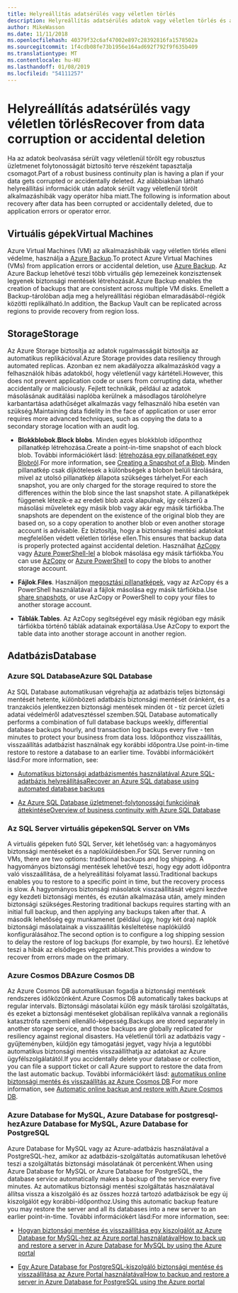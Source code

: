 ```yaml
---
title: Helyreállítás adatsérülés vagy véletlen törlés
description: Helyreállítás adatsérülés adatok vagy véletlen törlés és a tartalék rugalmas, magas rendelkezésre állású, hibatűrő alkalmazások tervezése, valamint a vészhelyreállítási alapos ismerete.
author: MikeWasson
ms.date: 11/11/2018
ms.openlocfilehash: 40379f32c6af47002e897c28392816fa1578502a
ms.sourcegitcommit: 1f4cdb08fe73b1956e164ad692f792f9f635b409
ms.translationtype: MT
ms.contentlocale: hu-HU
ms.lasthandoff: 01/08/2019
ms.locfileid: "54111257"
---
```

# <a name="recover-from-data-corruption-or-accidental-deletion"></a><span data-ttu-id="1fa80-103">Helyreállítás adatsérülés vagy véletlen törlés</span><span class="sxs-lookup"><span data-stu-id="1fa80-103">Recover from data corruption or accidental deletion</span></span>

<span data-ttu-id="1fa80-104">Ha az adatok beolvasása sérült vagy véletlenül törölt egy robusztus üzletmenet folytonosságát biztosító terve részeként tapasztalja csomagot.</span><span class="sxs-lookup"><span data-stu-id="1fa80-104">Part of a robust business continuity plan is having a plan if your data gets corrupted or accidentally deleted.</span></span> <span data-ttu-id="1fa80-105">Az alábbiakban látható helyreállítási információk után adatok sérült vagy véletlenül törölt alkalmazáshibák vagy operátor hiba miatt.</span><span class="sxs-lookup"><span data-stu-id="1fa80-105">The following is information about recovery after data has been corrupted or accidentally deleted, due to application errors or operator error.</span></span>

## <a name="virtual-machines"></a><span data-ttu-id="1fa80-106">Virtuális gépek</span><span class="sxs-lookup"><span data-stu-id="1fa80-106">Virtual Machines</span></span>

<span data-ttu-id="1fa80-107">Azure Virtual Machines (VM) az alkalmazáshibák vagy véletlen törlés elleni védelme, használja a [Azure Backup](/azure/backup/).</span><span class="sxs-lookup"><span data-stu-id="1fa80-107">To protect Azure Virtual Machines (VMs) from application errors or accidental deletion, use [Azure Backup](/azure/backup/).</span></span> <span data-ttu-id="1fa80-108">Az Azure Backup lehetővé teszi több virtuális gép lemezeinek konzisztensek legyenek biztonsági mentések létrehozását.</span><span class="sxs-lookup"><span data-stu-id="1fa80-108">Azure Backup enables the creation of backups that are consistent across multiple VM disks.</span></span> <span data-ttu-id="1fa80-109">Emellett a Backup-tárolóban adja meg a helyreállítási régióban elmaradásából-régiók közötti replikálható.</span><span class="sxs-lookup"><span data-stu-id="1fa80-109">In addition, the Backup Vault can be replicated across regions to provide recovery from region loss.</span></span>

## <a name="storage"></a><span data-ttu-id="1fa80-110">Storage</span><span class="sxs-lookup"><span data-stu-id="1fa80-110">Storage</span></span>

<span data-ttu-id="1fa80-111">Az Azure Storage biztosítja az adatok rugalmasságát biztosítja az automatikus replikációval.</span><span class="sxs-lookup"><span data-stu-id="1fa80-111">Azure Storage provides data resiliency through automated replicas.</span></span> <span data-ttu-id="1fa80-112">Azonban ez nem akadályozza alkalmazáskód vagy a felhasználók hibás adatokból, hogy véletlenül vagy kártételi.</span><span class="sxs-lookup"><span data-stu-id="1fa80-112">However, this does not prevent application code or users from corrupting data, whether accidentally or maliciously.</span></span> <span data-ttu-id="1fa80-113">Fejlett technikák, például az adatok másolásának auditálási naplóba kerülnek a másodlagos tárolóhelyre karbantartása adathűséget alkalmazás vagy felhasználó hiba esetén van szükség.</span><span class="sxs-lookup"><span data-stu-id="1fa80-113">Maintaining data fidelity in the face of application or user error requires more advanced techniques, such as copying the data to a secondary storage location with an audit log.</span></span>

- <span data-ttu-id="1fa80-114">**Blokkblobok**.</span><span class="sxs-lookup"><span data-stu-id="1fa80-114">**Block blobs**.</span></span> <span data-ttu-id="1fa80-115">Minden egyes blokkblob időponthoz pillanatkép létrehozása.</span><span class="sxs-lookup"><span data-stu-id="1fa80-115">Create a point-in-time snapshot of each block blob.</span></span> <span data-ttu-id="1fa80-116">További információkért lásd: [létrehozása egy pillanatképet egy Blobról](/rest/api/storageservices/creating-a-snapshot-of-a-blob).</span><span class="sxs-lookup"><span data-stu-id="1fa80-116">For more information, see [Creating a Snapshot of a Blob](/rest/api/storageservices/creating-a-snapshot-of-a-blob).</span></span> <span data-ttu-id="1fa80-117">Minden pillanatkép csak díjkötelesek a különbségek a blobon belüli tárolására, mivel az utolsó pillanatkép állapota szükséges tárhelyet.</span><span class="sxs-lookup"><span data-stu-id="1fa80-117">For each snapshot, you are only charged for the storage required to store the differences within the blob since the last snapshot state.</span></span> <span data-ttu-id="1fa80-118">A pillanatképek függenek létezik-e az eredeti blob azok alapulnak, így célszerű a másolási műveletek egy másik blob vagy akár egy másik tárfiókba.</span><span class="sxs-lookup"><span data-stu-id="1fa80-118">The snapshots are dependent on the existence of the original blob they are based on, so a copy operation to another blob or even another storage account is advisable.</span></span> <span data-ttu-id="1fa80-119">Ez biztosítja, hogy a biztonsági mentési adatokat megfelelően védett véletlen törlése ellen.</span><span class="sxs-lookup"><span data-stu-id="1fa80-119">This ensures that backup data is properly protected against accidental deletion.</span></span> <span data-ttu-id="1fa80-120">Használhat [AzCopy](/azure/storage/common/storage-use-azcopy) vagy [Azure PowerShell-lel](/azure/storage/common/storage-powershell-guide-full) a blobok másolása egy másik tárfiókba.</span><span class="sxs-lookup"><span data-stu-id="1fa80-120">You can use [AzCopy](/azure/storage/common/storage-use-azcopy) or [Azure PowerShell](/azure/storage/common/storage-powershell-guide-full) to copy the blobs to another storage account.</span></span>

- <span data-ttu-id="1fa80-121">**Fájlok**.</span><span class="sxs-lookup"><span data-stu-id="1fa80-121">**Files**.</span></span> <span data-ttu-id="1fa80-122">Használjon [megosztási pillanatképek](/azure/storage/files/storage-snapshots-files), vagy az AzCopy és a PowerShell használatával a fájlok másolása egy másik tárfiókba.</span><span class="sxs-lookup"><span data-stu-id="1fa80-122">Use [share snapshots](/azure/storage/files/storage-snapshots-files), or use AzCopy or PowerShell to copy your files to another storage account.</span></span>

- <span data-ttu-id="1fa80-123">**Táblák**.</span><span class="sxs-lookup"><span data-stu-id="1fa80-123">**Tables**.</span></span> <span data-ttu-id="1fa80-124">Az AzCopy segítségével egy másik régióban egy másik tárfiókba történő táblák adatainak exportálása.</span><span class="sxs-lookup"><span data-stu-id="1fa80-124">Use AzCopy to export the table data into another storage account in another region.</span></span>

## <a name="database"></a><span data-ttu-id="1fa80-125">Adatbázis</span><span class="sxs-lookup"><span data-stu-id="1fa80-125">Database</span></span>

### <a name="azure-sql-database"></a><span data-ttu-id="1fa80-126">Azure SQL Database</span><span class="sxs-lookup"><span data-stu-id="1fa80-126">Azure SQL Database</span></span>

<span data-ttu-id="1fa80-127">Az SQL Database automatikusan végrehajtja az adatbázis teljes biztonsági mentését hetente, különbözeti adatbázis biztonsági mentését óránként, és a tranzakciós jelentkezzen biztonsági mentések minden öt - tíz percet üzleti adatai védelméről adatvesztéssel szemben.</span><span class="sxs-lookup"><span data-stu-id="1fa80-127">SQL Database automatically performs a combination of full database backups weekly, differential database backups hourly, and transaction log backups every five - ten minutes to protect your business from data loss.</span></span> <span data-ttu-id="1fa80-128">Időponthoz visszaállítás, visszaállítás adatbázist használnak egy korábbi időpontra.</span><span class="sxs-lookup"><span data-stu-id="1fa80-128">Use point-in-time restore to restore a database to an earlier time.</span></span> <span data-ttu-id="1fa80-129">További információkért lásd:</span><span class="sxs-lookup"><span data-stu-id="1fa80-129">For more information, see:</span></span>

- [<span data-ttu-id="1fa80-130">Automatikus biztonsági adatbázismentés használatával Azure SQL-adatbázis helyreállítása</span><span class="sxs-lookup"><span data-stu-id="1fa80-130">Recover an Azure SQL database using automated database backups</span></span>](/azure/sql-database/sql-database-recovery-using-backups)

- [<span data-ttu-id="1fa80-131">Az Azure SQL Database üzletmenet-folytonossági funkcióinak áttekintése</span><span class="sxs-lookup"><span data-stu-id="1fa80-131">Overview of business continuity with Azure SQL Database</span></span>](/azure/sql-database/sql-database-business-continuity)

### <a name="sql-server-on-vms"></a><span data-ttu-id="1fa80-132">Az SQL Server virtuális gépeken</span><span class="sxs-lookup"><span data-stu-id="1fa80-132">SQL Server on VMs</span></span>

<span data-ttu-id="1fa80-133">A virtuális gépeken futó SQL Server, két lehetőség van: a hagyományos biztonsági mentéseket és a naplóküldésben.</span><span class="sxs-lookup"><span data-stu-id="1fa80-133">For SQL Server running on VMs, there are two options: traditional backups and log shipping.</span></span> <span data-ttu-id="1fa80-134">A hagyományos biztonsági mentések lehetővé teszi, hogy egy adott időpontra való visszaállítása, de a helyreállítási folyamat lassú.</span><span class="sxs-lookup"><span data-stu-id="1fa80-134">Traditional backups enables you to restore to a specific point in time, but the recovery process is slow.</span></span> <span data-ttu-id="1fa80-135">A hagyományos biztonsági másolatok visszaállítását végzni kezdve egy kezdeti biztonsági mentés, és ezután alkalmazása után, amely minden biztonsági szükséges.</span><span class="sxs-lookup"><span data-stu-id="1fa80-135">Restoring traditional backups requires starting with an initial full backup, and then applying any backups taken after that.</span></span> <span data-ttu-id="1fa80-136">A második lehetőség egy munkamenet (például úgy, hogy két óra) naplók biztonsági másolatainak a visszaállítás késleltetése naplóküldő konfigurálásához.</span><span class="sxs-lookup"><span data-stu-id="1fa80-136">The second option is to configure a log shipping session to delay the restore of log backups (for example, by two hours).</span></span> <span data-ttu-id="1fa80-137">Ez lehetővé teszi a hibák az elsődleges végzett ablakot.</span><span class="sxs-lookup"><span data-stu-id="1fa80-137">This provides a window to recover from errors made on the primary.</span></span>

### <a name="azure-cosmos-db"></a><span data-ttu-id="1fa80-138">Azure Cosmos DB</span><span class="sxs-lookup"><span data-stu-id="1fa80-138">Azure Cosmos DB</span></span>

<span data-ttu-id="1fa80-139">Az Azure Cosmos DB automatikusan fogadja a biztonsági mentések rendszeres időközönként.</span><span class="sxs-lookup"><span data-stu-id="1fa80-139">Azure Cosmos DB automatically takes backups at regular intervals.</span></span> <span data-ttu-id="1fa80-140">Biztonsági másolatai külön egy másik tárolási szolgáltatás, és ezeket a biztonsági mentéseket globálisan replikálva vannak a regionális katasztrófa szembeni ellenálló-képesség.</span><span class="sxs-lookup"><span data-stu-id="1fa80-140">Backups are stored separately in another storage service, and those backups are globally replicated for resiliency against regional disasters.</span></span> <span data-ttu-id="1fa80-141">Ha véletlenül törli az adatbázis vagy -gyűjteményben, küldjön egy támogatási jegyet, vagy hívja a legutóbbi automatikus biztonsági mentés visszaállíthatja az adatokat az Azure ügyfélszolgálatától.</span><span class="sxs-lookup"><span data-stu-id="1fa80-141">If you accidentally delete your database or collection, you can file a support ticket or call Azure support to restore the data from the last automatic backup.</span></span> <span data-ttu-id="1fa80-142">További információkért lásd: [automatikus online biztonsági mentés és visszaállítás az Azure Cosmos DB](/azure/cosmos-db/online-backup-and-restore).</span><span class="sxs-lookup"><span data-stu-id="1fa80-142">For more information, see [Automatic online backup and restore with Azure Cosmos DB](/azure/cosmos-db/online-backup-and-restore).</span></span>

### <a name="azure-database-for-mysql-azure-database-for-postgresql"></a><span data-ttu-id="1fa80-143">Azure Database for MySQL, Azure Database for postgresql-hez</span><span class="sxs-lookup"><span data-stu-id="1fa80-143">Azure Database for MySQL, Azure Database for PostgreSQL</span></span>

<span data-ttu-id="1fa80-144">Azure Database for MySQL vagy az Azure-adatbázis használatával a PostgreSQL-hez, amikor az adatbázis-szolgáltatás automatikusan lehetővé teszi a szolgáltatás biztonsági másolatának öt percenként.</span><span class="sxs-lookup"><span data-stu-id="1fa80-144">When using Azure Database for MySQL or Azure Database for PostgreSQL, the database service automatically makes a backup of the service every five minutes.</span></span> <span data-ttu-id="1fa80-145">Az automatikus biztonsági mentési szolgáltatás használatával állítsa vissza a kiszolgáló és az összes hozzá tartozó adatbázisok be egy új kiszolgálót egy korábbi-időponthoz.</span><span class="sxs-lookup"><span data-stu-id="1fa80-145">Using this automatic backup feature you may restore the server and all its databases into a new server to an earlier point-in-time.</span></span> <span data-ttu-id="1fa80-146">További információkért lásd:</span><span class="sxs-lookup"><span data-stu-id="1fa80-146">For more information, see:</span></span>

- [<span data-ttu-id="1fa80-147">Hogyan biztonsági mentése és visszaállítása egy kiszolgálót az Azure Database for MySQL-hez az Azure portal használatával</span><span class="sxs-lookup"><span data-stu-id="1fa80-147">How to back up and restore a server in Azure Database for MySQL by using the Azure portal</span></span>](/azure/mysql/howto-restore-server-portal)

- [<span data-ttu-id="1fa80-148">Egy Azure Database for PostgreSQL-kiszolgáló biztonsági mentése és visszaállítása az Azure Portal használatával</span><span class="sxs-lookup"><span data-stu-id="1fa80-148">How to backup and restore a server in Azure Database for PostgreSQL using the Azure portal</span></span>](/azure/postgresql/howto-restore-server-portal)
